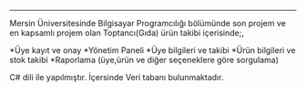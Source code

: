 *******
Mersin Üniversitesinde Bilgisayar Programcılığı bölümünde son projem ve en kapsamlı projem olan Toptancı(Gıda) ürün takibi içerisinde;,

*Üye kayıt ve onay
*Yönetim Paneli
*Üye bilgileri ve takibi
*Ürün bilgileri ve stok takibi
*Raporlama (üye,ürün ve diğer seçeneklere göre sorgulama)

C# dili ile yapılmıştır.
İçersinde Veri tabanı bulunmaktadır.

